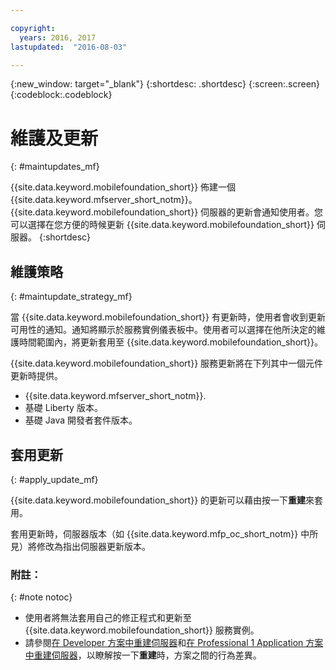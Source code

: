 ```yaml
---

copyright:
  years: 2016, 2017
lastupdated:  "2016-08-03"

---
```


{:new_window: target="_blank"}
{:shortdesc: .shortdesc}
{:screen:.screen}
{:codeblock:.codeblock}

# 維護及更新
{: #maintupdates_mf}

{{site.data.keyword.mobilefoundation_short}} 佈建一個 {{site.data.keyword.mfserver_short_notm}}<!-- on {{site.data.keyword.containerlong}} as a container group-->。{{site.data.keyword.mobilefoundation_short}} 伺服器的更新會通知使用者。您可以選擇在您方便的時候更新 {{site.data.keyword.mobilefoundation_short}} 伺服器。
{:shortdesc}

## 維護策略
{: #maintupdate_strategy_mf}

當 {{site.data.keyword.mobilefoundation_short}} 有更新時，使用者會收到更新可用性的通知。通知將顯示於服務實例儀表板中。使用者可以選擇在他所決定的維護時間範圍內，將更新套用至 {{site.data.keyword.mobilefoundation_short}}。

{{site.data.keyword.mobilefoundation_short}} 服務更新將在下列其中一個元件更新時提供。

* {{site.data.keyword.mfserver_short_notm}}.
* 基礎 Liberty 版本。
* 基礎 Java 開發者套件版本。


## 套用更新
{: #apply_update_mf}

{{site.data.keyword.mobilefoundation_short}} 的更新可以藉由按一下**重建**來套用。

套用更新時，伺服器版本（如 {{site.data.keyword.mfp_oc_short_notm}} 中所見）將修改為指出伺服器更新版本。

### 附註：
{: #note notoc}

* 使用者將無法套用自己的修正程式和更新至 {{site.data.keyword.mobilefoundation_short}} 服務實例。
* 請參閱[在 Developer 方案中重建伺服器](c_using_mfs_p1.html#recreate_mobilefoundation_p1)和[在 Professional 1 Application 方案中重建伺服器](c_using_mfs_p2.html#recreate_mobilefoundation_p2)，以瞭解按一下**重建**時，方案之間的行為差異。
